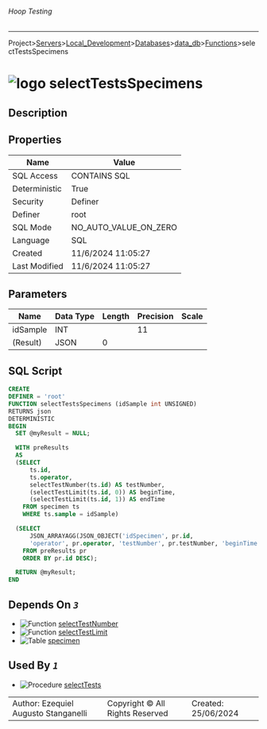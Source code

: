 ###### Hoop Testing
___
Project>[Servers](../../../../Servers.md)>[Local_Development](../../../Local_Development.md)>[Databases](../../Databases.md)>[data_db](../data_db.md)>[Functions](Functions.md)>selectTestsSpecimens


# ![logo](../../../../../Images/function64.svg) selectTestsSpecimens

## <a name="#Description"></a>Description
> 
## <a name="#Properties"></a>Properties
|Name|Value|
|---|---|
|SQL Access|CONTAINS SQL|
|Deterministic|True|
|Security|Definer|
|Definer|root|
|SQL Mode|NO_AUTO_VALUE_ON_ZERO|
|Language|SQL|
|Created|11/6/2024 11:05:27|
|Last Modified|11/6/2024 11:05:27|


## <a name="#Parameters"></a>Parameters
|Name|Data Type|Length|Precision|Scale|
|---|---|---|---|---|
|idSample|INT||11||
|(Result)|JSON|0|||

## <a name="#SqlScript"></a>SQL Script
```SQL
CREATE
DEFINER = 'root'
FUNCTION selectTestsSpecimens (idSample int UNSIGNED)
RETURNS json
DETERMINISTIC
BEGIN
  SET @myResult = NULL;

  WITH preResults
  AS
  (SELECT
      ts.id,
      ts.operator,
      selectTestNumber(ts.id) AS testNumber,
      (selectTestLimit(ts.id, 0)) AS beginTime,
      (selectTestLimit(ts.id, 1)) AS endTime
    FROM specimen ts
    WHERE ts.sample = idSample)

  (SELECT
      JSON_ARRAYAGG(JSON_OBJECT('idSpecimen', pr.id,
      'operator', pr.operator, 'testNumber', pr.testNumber, 'beginTime', DATE_FORMAT(pr.beginTime, '%d/%m/%Y %H:%i:%s'), 'endTime', DATE_FORMAT(pr.endTime, '%d/%m/%Y %H:%i:%s'), 'duration', DATE_FORMAT(TIMEDIFF(pr.endTime, pr.beginTime), '%H:%i:%s'))) INTO @myResult
    FROM preResults pr
    ORDER BY pr.id DESC);

  RETURN @myResult;
END
```

## <a name="#DependsOn"></a>Depends On _`3`_
- ![Function](../../../../../Images/function.svg) [selectTestNumber](selectTestNumber.md)
- ![Function](../../../../../Images/function.svg) [selectTestLimit](selectTestLimit.md)
- ![Table](../../../../../Images/table.svg) [specimen](../Tables/specimen.md)


## <a name="#UsedBy"></a>Used By _`1`_
- ![Procedure](../../../../../Images/procedure.svg) [selectTests](../Procedures/selectTests.md)


||||
|---|---|---|
|Author: Ezequiel Augusto Stanganelli|Copyright © All Rights Reserved|Created: 25/06/2024|